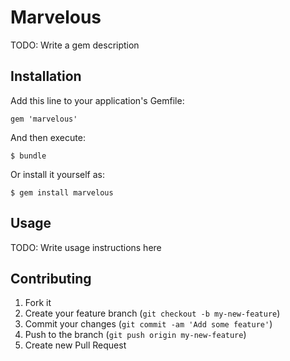 # Marvelous

TODO: Write a gem description

## Installation

Add this line to your application's Gemfile:

    gem 'marvelous'

And then execute:

    $ bundle

Or install it yourself as:

    $ gem install marvelous

## Usage

TODO: Write usage instructions here

## Contributing

1. Fork it
2. Create your feature branch (`git checkout -b my-new-feature`)
3. Commit your changes (`git commit -am 'Add some feature'`)
4. Push to the branch (`git push origin my-new-feature`)
5. Create new Pull Request
